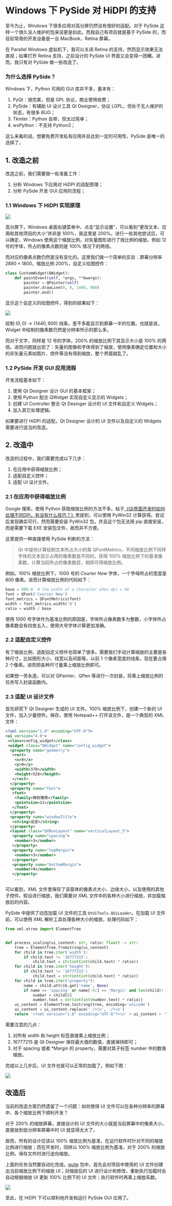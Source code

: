 # Windows 下 PySide 对 HiDPI 的支持

至今为止，Windows 下很多应用对高分屏仍然没有很好的适配。对于 PySide 这样一个很久没人维护的包来说更是如此。而我自己有项目就是基于 PySide 的，而目前常用的开发设备是一台 MacBook，Retina 屏幕。

在 Parallel Windows 虚拟机下，我可以关闭 Retina 的支持，然而显示效果无法直视；如果打开 Retina 支持，之前设计的 PySide UI 界面又会变得一团糟。进而，我只有对 PySide 做一些改造了。

### 为什么选择 PySide？

Windows 下，Python 可用的 GUI 库并不多，基本有：

1. PyQt：很完美，但是 GPL 协议，商业使用收费；
2. PySide：有辅助 UI 设计工具 Qt Designer，协议 LGPL，但处于无人维护的状态，有很多 BUG；
3. Tkinter：Python 自带，但太过简单；
4. wxPython：不支持 Python3；

这么来看的话，想要免费开发私有应用并且达到一定的可用性，PySide 是唯一的选择了。

## 1. 改造之前 

改造之前，我们需要做一些准备工作：

1. 分析 Windows 下应用对 HiDPI 的适配原理；
2. 分析 PySide 开发 GUI 应用的流程；

### 1.1 Windows 下 HiDPI 实现原理

![](../images/f0bcc53459a2ff42a386cfc1e1ab924a.png)

高分屏下，Windows 桌面右键菜单中，点击“显示设置”，可以看到“更改文本、应用和其他项目的大小”并非是 100%，我这里是 200%。进行一些其他尝试后，可以确定，Windows 使用这个缩放比例，对矢量图形进行了按比例的缩放。例如 12 号的字体，所占的像素点数则是 100% 情况下的两倍。

而对应的像素点数仍然是没有变化的。这里我们做一个简单的实验：屏幕分辨率 $2880 \times 1800$，缩放比例 200%，自定义绘图控件：

```python
class CustomWidget(QWidget):
    def paintEvent(self, *args, **kwargs):
        painter = QPainter(self)
        painter.drawLine(0, 0, 1440, 900)
        painter.end()
```

显示这个自定义的绘图控件，得到的结果如下：

![](../images/f078e64d82fe6284896b359405186600.png)

绘制 $(0, 0)\rightarrow (1440, 900)$ 线条，差不多能显示到屏幕一半的位置。也就是说，Widget 中绘制的像素数仍然是分辨率所示的那么多。

而对于文字，同样是 12 号的字体，200% 的缩放比例下其显示大小是 100% 的两倍。进而问题就出现了：矢量的图像和字体得到了缩放，使用像素确定位置和大小的非矢量元素如图片、控件等没有得到缩放，整个界面就乱了。

### 1.2 PySide 开发 GUI 应用流程

开发流程基本如下：

1. 使用 Qt Designer 设计 GUI 的基本框架；
2. 使用 Python 配合 QWidget 实现自定义显示的 Widgets；
3. 创建 UI Controller 整合 Qt Desinger 设计的 UI 文件和自定义 Widgets；
4. 加入其它处理逻辑。

如果要进行 HiDPI 的适配，Qt Designer 设计的 UI 文件以及自定义的 Widgets 需要进行适当的改造。

## 2. 改造中

改造的过程中，我们需要完成以下几步：

1. 在应用中获得缩放比例；
2. 适配自定义控件；
3. 适配 UI 设计文件。

### 2.1 在应用中获得缩放比例

Google 搜索，使用 Python 获取缩放比例的方法不多。帖子[《Qt界面开发时如何处理不同DPI，有没有什么技巧？》](http://www.dewen.net.cn/q/14485/Qt%E7%95%8C%E9%9D%A2%E5%BC%80%E5%8F%91%E6%97%B6%E5%A6%82%E4%BD%95%E5%A4%84%E7%90%86%E4%B8%8D%E5%90%8CDPI%EF%BC%8C%E6%9C%89%E6%B2%A1%E6%9C%89%E4%BB%80%E4%B9%88%E6%8A%80%E5%B7%A7%EF%BC%9F)里提到，可以使用 PyWin32 计算获得。尝试后发现确实可行，然而需要安装 PyWin32 包，并且这个包无法用 pip 直接安装，而是需要下载 EXE 安装包文件，故而并不方便。

这里提供一种直接使用 PySide 判断的方法：

> Qt 中提供计算绘制文本所占大小的类 QFontMetrics，不同缩放比例下同样字体的文本显示占用的像素数是不同的。获得 100% 缩放比例下的基准像素数，计算当前所占的像素数目，相除可得缩放比例。

例如，100% 缩放比例下，1000 号的 *Courier New* 字体，一个字母所占的宽度是 800 像素。进而计算缩放比例的代码如下：

```python
base = 800.0  # the width of a character when dpi = 96
font = QFont('Courier New')
font_metrics = QFontMetrics(font)
width = font_metrics.width('Q')
ratio = width / base
```

使用 1000 号字体作为基准比例的原因是，字体所占像素数多为整数，小字体所占像素数会有四舍五入，使用大号字体计算更加准确。

### 2.2 适配自定义控件

有了缩放比例，适配自定义控件也简单了很多。需要我们手动计算缩放的主要是各种尺寸，比如图形大小、线宽以及间距等。以前 1 个像素宽度的线条，现在要占用 2 个像素。进而把各种尺寸量乘上缩放比例即可。

如果想一劳永逸，可以对 QPainter、QPen 等进行一次封装，将乘上缩放比例的任务写入封装函数内。

### 2.3 适配 UI 设计文件

首先研究下 Qt Designer 生成的 UI 文件。100% 缩放比例下，创建一个新的 UI 文件，加入少量控件。保存，使用 Notepad++ 打开该文件，是一个典型的 XML 文件：

```xml
<?xml version="1.0" encoding="UTF-8"?>
<ui version="4.0">
 <class>config_widget</class>
 <widget class="QWidget" name="config_widget">
  <property name="geometry">
   <rect>
    <x>0</x>
    <y>0</y>
    <width>370</width>
    <height>528</height>
   </rect>
  </property>
  <property name="font">
   <font>
    <family>微软雅黑</family>
    <pointsize>11</pointsize>
   </font>
  </property>
  <property name="windowTitle">
   <string>设定</string>
  </property>
  <layout class="QVBoxLayout" name="verticalLayout_5">
   <property name="spacing">
    <number>3</number>
   </property>
   <property name="topMargin">
    <number>3</number>
   </property>
   <property name="bottomMargin">
    <number>9</number>
   </property>
    ...
```

可以看到，XML 文件里保存了该窗体的像素点大小、边缘大小，以及使用的其他子控件。假设进行缩放，我们需要对 XML 文件中的各种大小进行缩放，并加载缩放后的内容。

PySide 中提供了动态加载 UI 文件的工具 `QtUiTools.QUiLoader`。在加载 UI 文件前，可以使用 XML 解析工具处理各种大小的缩放，处理代码如下：

```python
from xml.etree import ElementTree


def process_scaling(ui_content: str, ratio: float) -> str:
    tree = ElementTree.fromstring(ui_content)
    for child in tree.iter('width'):
        if child.text != '16777215':
            child.text = str(int(int(child.text) * ratio))
    for child in tree.iter('height'):
        if child.text != '16777215':
            child.text = str(int(int(child.text) * ratio))
    for child in tree.iter("property"):
        name = child.attrib.get('name', None)
        if name == 'spacing' or name[-6:] == 'Margin' and len(child):
            number = child[0]
            number.text = str(int(int(number.text) * ratio))
    ui_content = ElementTree.tostring(tree, encoding='unicode')
    ui_content = ui_content.replace(' />\n', '/>\n')
    return '<?xml version="1.0" encoding="UTF-8"?>\n' + ui_content + '\n'
```

需要注意的几点：

1. 对所有 width 和 height 标签直接乘上缩放比例；
2. 16777215 是 Qt Designer 保存最大值的数值，直接保持即可；
3. 对于 spacing 或者 *Margin 的 property，需要对其子标签 number 中的数值缩放。

完成以上几步后，UI 文件也就可以正常的加载了。例如下图：

![](../images/f091b04b5563089e397ef0bb1b76866e.png)

## 改造后

当前的改造方案仍然遗留了一个问题：如何使得 UI 文件可以在各种分辨率的屏幕中、各个缩放比例下顺利开发？

对于 200% 的缩放屏幕，直接设计的 UI 文件的大小就是当前屏幕中的像素大小，直接放到低分辨率屏幕中时 UI 就显得太大了。

故而，所有的设计应该以 100% 缩放比例为基准，在运行软件时针对不同的缩放比例进行缩放；而在开发时，同样以 100% 缩放比例为基准，对于 200% 的缩放比例，保存文件时进行逆向缩放。

上面的任务当然要自动化完成。[quite](https://github.com/sf-zhou/quite) 包中，首先会对项目中使用的 UI 文件创建出当前缩放比例下的缩放 UI；对缩放后的 UI 进行设计和修改，重新执行加载时会自动根据缩放 UI 更新 100% 比例下的 UI 文件；执行软件时再乘上缩放系数。

![](../images/22d84977c0f085787611deb23bbd3c1a.png)

至此，在 HiDPI 下可以顺利地开发和运行 PySide GUI 应用了。